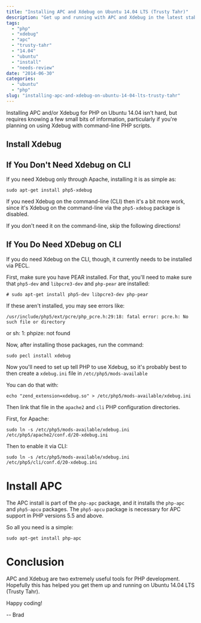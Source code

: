 ```yaml
---
title: "Installing APC and Xdebug on Ubuntu 14.04 LTS (Trusty Tahr)"
description: "Get up and running with APC and Xdebug in the latest stable version of Ubuntu (outdated)"
tags:
  - "php"
  - "xdebug"
  - "apc"
  - "trusty-tahr"
  - "14.04"
  - "ubuntu"
  - "install"
  - "needs-review"
date: "2014-06-30"
categories:
  - "ubuntu"
  - "php"
slug: "installing-apc-and-xdebug-on-ubuntu-14-04-lts-trusty-tahr"
---
```


Installing APC and/or Xdebug for PHP on Ubuntu 14.04 isn't hard, but requires knowing a few small bits of information, particularly if you're planning on using Xdebug with command-line PHP scripts.
   
## Install Xdebug

## If You Don't Need Xdebug on CLI

If you need Xdebug only through Apache, installing it is as simple as:

	sudo apt-get install php5-xdebug

If you need Xdebug on the command-line (CLI) then it's a bit more work, since it's Xdebug on the command-line via the `php5-xdebug` package is disabled.

If you don't need it on the command-line, skip the following directions!

## If You Do Need XDebug on CLI

If you do need Xdebug on the CLI, though, it currently needs to be installed via PECL.

First, make sure you have PEAR installed. For that, you'll need to make sure that `php5-dev` and `libpcre3-dev` and `php-pear` are installed:

	# sudo apt-get install php5-dev libpcre3-dev php-pear
        
If these aren't installed, you may see errors like:

	/usr/include/php5/ext/pcre/php_pcre.h:29:18: fatal error: pcre.h: No such file or directory
        
or
	sh: 1: phpize: not found


Now, after installing those packages, run the command:

	sudo pecl install xdebug


Now you'll need to set up tell PHP to use Xdebug, so it's probably best to then create a `xdebug.ini` file in `/etc/php5/mods-available`

You can do that with:

	echo "zend_extension=xdebug.so" > /etc/php5/mods-available/xdebug.ini
    
Then link that file in the `apache2` and `cli` PHP configuration directories.

First, for Apache:

	sudo ln -s /etc/php5/mods-available/xdebug.ini /etc/php5/apache2/conf.d/20-xdebug.ini
    
Then to enable it via CLI:

    sudo ln -s /etc/php5/mods-available/xdebug.ini /etc/php5/cli/conf.d/20-xdebug.ini

# Install APC

The APC install is part of the `php-apc` package, and it installs the `php-apc` and `php5-apcu` packages. The `php5-apcu` package is necessary for APC support in PHP versions 5.5 and above.

So all you need is a simple:

	sudo apt-get install php-apc
    
# Conclusion

APC and Xdebug are two extremely useful tools for PHP development. Hopefully this has helped you get them up and running on Ubuntu 14.04 LTS (Trusty Tahr).

Happy coding!

-- Brad

